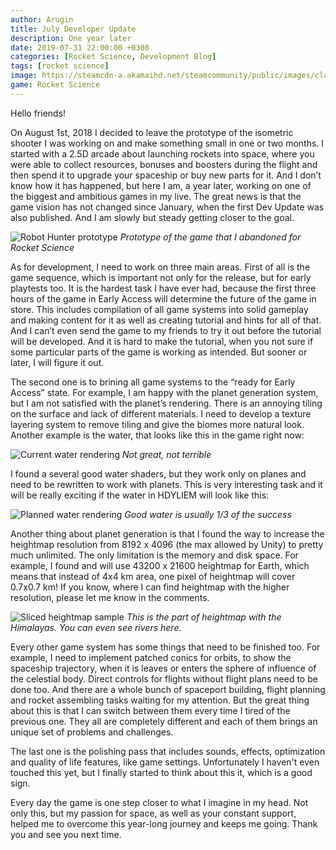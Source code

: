 ```yaml
---
author: Arugin
title: July Developer Update
description: One year later
date: 2019-07-31 22:00:00 +0300
categories: [Rocket Science, Development Blog]
tags: [rocket science]
image: https://steamcdn-a.akamaihd.net/steamcommunity/public/images/clans/34094219/41a312866d5f323c55e7be0b773474b76ab8d389.png
game: Rocket Science
---
```

Hello friends!

On August 1st, 2018 I decided to leave the prototype of the isometric shooter I was working on and make something small in one or two months. I started with a 2.5D arcade about launching rockets into space, where you were able to collect resources, bonuses and boosters during the flight and then spend it to upgrade your spaceship or buy new parts for it. And I don’t know how it has happened, but here I am, a year later, working on one of the biggest and ambitious games in my live. The great news is that the game vision has not changed since January, when the first Dev Update was also published. And I am slowly but steady getting closer to the goal.

![Robot Hunter prototype](https://steamcdn-a.akamaihd.net/steamcommunity/public/images/clans/34094219/e74decda5c42c5300a1465095cd2ac45fe977de3.png)
_Prototype of the game that I abandoned for Rocket Science_

As for development, I need to work on three main areas. First of all is the game sequence, which is important not only for the release, but for early playtests too. It is the hardest task I have ever had, because the first three hours of the game in Early Access will determine the future of the game in store. This includes compilation of all game systems into solid gameplay and making content for it as well as creating tutorial and hints for all of that. And I can’t even send the game to my friends to try it out before the tutorial will be developed. And it is hard to make the tutorial, when you not sure if some particular parts of the game is working as intended. But sooner or later, I will figure it out.

The second one is to brining all game systems to the “ready for Early Access” state. For example, I am happy with the planet generation system, but I am not satisfied with the planet’s rendering. There is an annoying tiling on the surface and lack of different materials. I need to develop a texture layering system to remove tiling and give the biomes more natural look. Another example is the water, that looks like this in the game right now:

![Current water rendering](https://steamcdn-a.akamaihd.net/steamcommunity/public/images/clans/34094219/72042ac74fd22953b4a6df3dc01c9ad99bdff096.png)
_Not great, not terrible_

I found a several good water shaders, but they work only on planes and need to be rewritten to work with planets. This is very interesting task and it will be really exciting if the water in HDYLIEM will look like this:

![Planned water rendering](https://steamcdn-a.akamaihd.net/steamcommunity/public/images/clans/34094219/41a312866d5f323c55e7be0b773474b76ab8d389.png)
_Good water is usually 1/3 of the success_

Another thing about planet generation is that I found the way to increase the heightmap resolution from 8192 x 4096 (the max allowed by Unity) to pretty much unlimited. The only limitation is the memory and disk space. For example, I found and will use 43200 x 21600 heightmap for Earth, which means that instead of 4x4 km area, one pixel of heightmap will cover 0.7x0.7 km! If you know, where I can find heightmap with the higher resolution, please let me know in the comments.

![Sliced heightmap sample](https://steamcdn-a.akamaihd.net/steamcommunity/public/images/clans/34094219/1696ef597e4cbee9fdb04729938f2afd08f56252.png)
_This is the part of heightmap with the Himalayas. You can even see rivers here._

Every other game system has some things that need to be finished too. For example, I need to implement patched conics for orbits, to show the spaceship trajectory, when it is leaves or enters the sphere of influence of the celestial body. Direct controls for flights without flight plans need to be done too. And there are a whole bunch of spaceport building, flight planning and rocket assembling tasks waiting for my attention. But the great thing about this is that I can switch between them every time I tired of the previous one. They all are completely different and each of them brings an unique set of problems and challenges.

The last one is the polishing pass that includes sounds, effects, optimization and quality of life features, like game settings. Unfortunately I haven't even touched this yet, but I finally started to think about this it, which is a good sign.

Every day the game is one step closer to what I imagine in my head. Not only this, but my passion for space, as well as your constant support, helped me to overcome this year-long journey and keeps me going. Thank you and see you next time.
